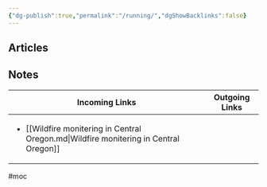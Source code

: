 ```yaml
---
{"dg-publish":true,"permalink":"/running/","dgShowBacklinks":false}
---
```



## Articles



## Notes

| Incoming Links                                                                                         | Outgoing Links |
| ------------------------------------------------------------------------------------------------------ | -------------- |
| <ul><li>[[Wildfire monitering in Central Oregon.md\\|Wildfire monitering in Central Oregon]]</li></ul> | <ul></ul>      |


#moc 